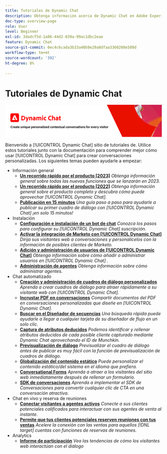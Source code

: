 ```yaml
---
title: Tutoriales de Dynamic Chat
description: Obtenga información acerca de Dynamic Chat en Adobe Experience League. Utilice estos tutoriales junto con la documentación para comprender mejor cómo utilizar Dynamic Chat con el fin de crear conversaciones personalizadas.
doc-type: overview-page
role: User
level: Beginner
exl-id: 3dadcf5d-1a06-44d2-839a-99ac1dbc2eae
feature: Dynamic Chat
source-git-commit: 0ec4c6cada3b33a40b9e29a8dfaa3360208e589d
workflow-type: tm+mt
source-wordcount: '392'
ht-degree: 8%

---
```


# Tutoriales de Dynamic Chat

![](assets/dynamic-chat-header.png)

Bienvenido a [!UICONTROL Dynamic Chat]  sitio de tutoriales de. Utilice estos tutoriales junto con la documentación para comprender mejor cómo usar [!UICONTROL Dynamic Chat]  para crear conversaciones personalizadas. Los siguientes temas pueden ayudarle a empezar:

* Información general
   * **[Un recorrido rápido por el producto [2023]](product-tour.md)**
     *Obtenga información general sobre todas las nuevas funciones que se lanzarán en 2023.*
   * **[Un recorrido rápido por el producto [2022]](product-tour.md)**
     *Obtenga información general sobre el producto completo y descubra cómo puede aprovechar [!UICONTROL Dynamic Chat].*
   * **[Publicación en 15 minutos](go-live-in-15-minutes.md)**
     *Una guía paso a paso para ayudarle a publicar su primer cuadro de diálogo con [!UICONTROL Dynamic Chat]  ¡en solo 15 minutos!*
* Instalación
   * **[Configuración e instalación de un bot de chat](setup.md)**
     *Conozca los pasos para configurar su [!UICONTROL Dynamic Chat]  suscripción.*
   * **[Activar la integración de Marketo con [!UICONTROL Dynamic Chat]](marketo-integration.md)**
     *Dirija sus visitantes web a conversaciones y personalícelos con la información de posibles clientes de Marketo.*
   * **[Adición y administración de usuarios de [!UICONTROL Dynamic Chat]](user-management.md)**
     *Obtenga información sobre cómo añadir o administrar usuarios en [!UICONTROL Dynamic Chat] .*
   * **[Administración de agentes](agent-management.md)**
     *Obtenga información sobre cómo administrar agentes.*
* Chat automatizado
   * **[Creación y administración de cuadros de diálogo personalizados](dialogue-management.md)**
     *Aprenda a crear cuadros de diálogo para atraer rápidamente a su visitante web con [!UICONTROL Dynamic Chat].*
   * **[Incrustar PDF en conversaciones](document-cloud-integration.md)**
     *Compartir documentos del PDF en conversaciones personalizadas que diseñe en [!UICONTROL Dynamic Chat].*
   * **[Buscar en el Diseñador de secuencias](search-in-stream-designer.md)**
     *Una búsqueda rápida puede ayudarle a llegar a cualquier tarjeta de su diseñador de flujo en un solo clic.*
   * **[Captura de atributos deducidos](capture-inferred-attributes.md)**
     *Podemos identificar y rellenar atributos deducidos de cada posible cliente capturado mediante Dynamic Chat aprovechando el ID de Munchkin.*
   * **[Previsualización de diálogo](dialogue-preview.md)**
     *Previsualizar el cuadro de diálogo antes de publicar es muy fácil con la función de previsualización de cuadros de diálogo.*
   * **[Globalización del contenido estático](globalization-of-static-content.md)**
     *Puede personalizar el contenido estático/del sistema en el idioma que prefiera.*
   * **[Conversational Forms](conversational-forms.md)**
     *Aprenda a atraer a los visitantes del sitio web inmediatamente después de rellenar un formulario.*
   * **[SDK de conversaciones](conversations-sdk.md)**
     *Aprenda a implementar el SDK de Conversaciones para convertir cualquier clic de CTA en una conversación atractiva.*
* Chat en vivo y reserva de reuniones
   * **[Conectar visitantes a agentes activos](connect-visitors-to-live-agents.md)**
     *Conecte a sus clientes potenciales calificados para interactuar con sus agentes de venta al instante.*
   * **[Permite que tus clientes potenciales reserven reuniones con tus ventas](meeting-booking.md)**
     *Acelere la conexión con las ventas para aquellos [!DNL target] cuentas con funciones de reservas de reuniones.*
* Analytics
   * **[Informe de participación](engagement-report.md)**
     *Vea las tendencias de cómo los visitantes web interactúan con el diálogo*

